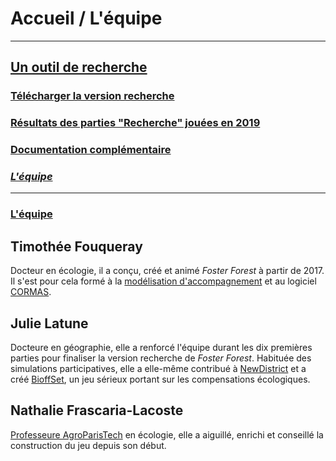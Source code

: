 # Accueil / L'équipe

***
## [Un outil de recherche](https://timotheefouqueray.github.io/fosterforest/recherche/recherche)
### [Télécharger la version recherche](https://timotheefouqueray.github.io/fosterforest/recherche/telecharger-recherche)
### [Résultats des parties "Recherche" jouées en 2019](https://timotheefouqueray.github.io/fosterforest/recherche/results-quelques-mots)
### [Documentation complémentaire](https://timotheefouqueray.github.io/fosterforest/recherche/documentation)
### *[L'équipe](https://timotheefouqueray.github.io/fosterforest/home/equipe)*
***

### [L'équipe](https://timotheefouqueray.github.io/fosterforest/home/equipe)


## Timothée Fouqueray

Docteur en écologie, il a conçu, créé et animé _Foster Forest_ à partir de 2017. Il s'est pour cela formé à la [modélisation d'accompagnement](https://www.commod.org/) et au logiciel [CORMAS](http://cormas.cirad.fr/).


## Julie Latune

Docteure en géographie, elle a renforcé l'équipe durant les dix premières parties pour finaliser la version recherche de _Foster Forest_. Habituée des simulations participatives, elle a elle-même contribué à [NewDistrict](https://hal.archives-ouvertes.fr/hal-01253024/) et a créé [BioffSet](https://tesstimonyblog.wordpress.com/2017/07/11/colloque-jeux-et-enjeux-construire-des-jeux-et-des-simulations-pour-favoriser-laction-collective/), un jeu sérieux portant sur les compensations écologiques.


## Nathalie Frascaria-Lacoste

[Professeure AgroParisTech](https://www.ese.universite-paris-saclay.fr/personnel/nathalie-frascaria-lacoste/) en écologie, elle a aiguillé, enrichi et conseillé la construction du jeu depuis son début.

